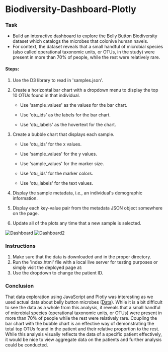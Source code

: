 # **Biodiversity-Dashboard-Plotly**


### Task

* Build an interactive dashboard to explore the Belly Button Biodiversity dataset which catalogs the microbes that colonive human navels.
* For context, the dataset reveals that a small handful of microbial species (also called operational taxonomic units, or OTUs, in the study) were present in more than 70% of people, while the rest were relatively rare.

#### Steps:

1. Use the D3 library to read in 'samples.json'.

2. Create a horizontal bar chart with a dropdown menu to display the top 10 OTUs found in that individual.

    * Use 'sample_values' as the values for the bar chart.

    * Use 'otu_ids' as the labels for the bar chart.

    * Use 'otu_labels' as the hovertext for the chart.

3. Create a bubble chart that displays each sample.

    * Use 'otu_ids' for the x values.

    * Use 'sample_values' for the y values.

    * Use 'sample_values' for the marker size.

    * Use 'otu_ids' for the marker colors.

    * Use 'otu_labels' for the text values.

4. Display the sample metadata, i.e., an individual's demographic information.

5. Display each key-value pair from the metadata JSON object somewhere on the page.

6. Update all of the plots any time that a new sample is selected.


![Dashboard](https://github.com/michaellegg16/plotly-Homework/blob/master/Instructions/Screenshots/BellyButtonDashboard.PNG)
![Dashboard2](https://github.com/michaellegg16/plotly-Homework/blob/master/Instructions/Screenshots/BellyButtonDashboardBubble.PNG)


### Instructions

1. Make sure that the data is downloaded and in the proper directory.
1. Run the 'index.html' file with a local live server for testing purposes or simply visit the deployed page at:
1. Use the dropdown to change the patient ID.



### Conclusion

That data exploration using JavaScript and Plotly was interesting as we used actual data about belly button microbes ([Data](http://robdunnlab.com/projects/belly-button-biodiversity/)). While it is a bit difficult to see the data as a whole from this analysis, it reveals that a small handful of microbial species (operational taxonomic units, or OTUs) were present in more than 70% of people while the rest were relatively rare. Coupling the bar chart with the bubble chart is an effective way of demonstrating the total top OTUs found in the patient and their relative proportion to the rest. While this analysis visually reflects the data of a specific patient effectively, it would be nice to view aggregate data on the patients and further analysis could be conducted.

